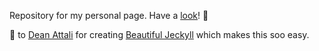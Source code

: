 Repository for my personal page. Have a [look](https://aplz.github.io)! 🤗

💙 to [Dean Attali](https://deanattali.com) for creating [Beautiful Jeckyll](https://beautifuljekyll.com) which makes this soo easy. 
